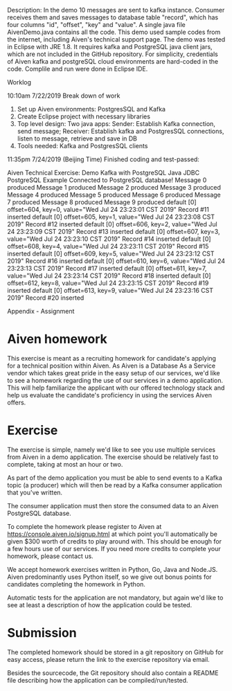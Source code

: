 Description:
In the demo 10 messages are sent to kafka instance. Consumer receives them and saves messages to database table "record", which has four columns "id", "offset", "key" and "value".
A single java file AivenDemo.java contains all the code. This demo used sample codes from the internet, including Aiven's technical support page.
The demo was tested in Eclipse with JRE 1.8. It requires kafka and PostgreSQL java client jars, which are not included in the GitHub repository.
For simplicity, credentials of Aiven kafka and postgreSQL cloud environments are hard-coded in the code.
Complile and run were done in Eclipse IDE.

Worklog

10:10am 7/22/2019
Break down of work
1) Set up Aiven environments: PostgresSQL and Kafka
2) Create Eclipse project with necessary libraries
3) Top level design: Two java apps: Sender: Establish Kafka connection, send message; Receiver: Establish kafka and PostgresSQL connections, listen to message, retrieve and save in DB
4) Tools needed: Kafka and PostgresSQL clients

11:35pm 7/24/2019 (Beijing Time)
Finished coding and test-passed:

Aiven Technical Exercise: Demo Kafka with PostgreSQL
Java JDBC PostgreSQL Example
Connected to PostgreSQL database!
Message 0 produced
Message 1 produced
Message 2 produced
Message 3 produced
Message 4 produced
Message 5 produced
Message 6 produced
Message 7 produced
Message 8 produced
Message 9 produced
default [0] offset=604, key=0, value="Wed Jul 24 23:23:01 CST 2019"
Record #11 inserted
default [0] offset=605, key=1, value="Wed Jul 24 23:23:08 CST 2019"
Record #12 inserted
default [0] offset=606, key=2, value="Wed Jul 24 23:23:09 CST 2019"
Record #13 inserted
default [0] offset=607, key=3, value="Wed Jul 24 23:23:10 CST 2019"
Record #14 inserted
default [0] offset=608, key=4, value="Wed Jul 24 23:23:11 CST 2019"
Record #15 inserted
default [0] offset=609, key=5, value="Wed Jul 24 23:23:12 CST 2019"
Record #16 inserted
default [0] offset=610, key=6, value="Wed Jul 24 23:23:13 CST 2019"
Record #17 inserted
default [0] offset=611, key=7, value="Wed Jul 24 23:23:14 CST 2019"
Record #18 inserted
default [0] offset=612, key=8, value="Wed Jul 24 23:23:15 CST 2019"
Record #19 inserted
default [0] offset=613, key=9, value="Wed Jul 24 23:23:16 CST 2019"
Record #20 inserted

Appendix - Assignment

Aiven homework
==============

This exercise is meant as a recruiting homework for candidate's applying for a technical position within Aiven. As Aiven is a Database As a Service vendor which takes great pride in the easy setup of our services, we'd like to see a homework regarding the use of our services in a demo application. This will help familiarize the applicant with our offered technology stack and help us evaluate the candidate's proficiency in using the services Aiven offers.

Exercise
========

The exercise is simple, namely we'd like to see you use multiple services from Aiven in a demo application. The exercise should be relatively fast to complete, taking at most an hour or two.

As part of the demo application you must be able to send events to a Kafka topic (a producer) which will then be read by a Kafka consumer application that you've written.

The consumer application must then store the consumed data to an Aiven PostgreSQL database.

To complete the homework please register to Aiven at https://console.aiven.io/signup.html at which point you'll automatically be given $300 worth of credits to play around with. This should be enough for a few hours use of our services. If you need more credits to complete your homework, please contact us.

We accept homework exercises written in Python, Go, Java and Node.JS. Aiven predominantly uses Python itself, so we give out bonus points for candidates completing the homework in Python.

Automatic tests for the application are not mandatory, but again we'd like to see at least a description of how the application could be tested.

Submission
==========

The completed homework should be stored in a git repository on GitHub for easy access, please return the link to the exercise repository via email.

Besides the sourcecode, the Git repository should also contain a README file describing how the application can be compiled/run/tested.

